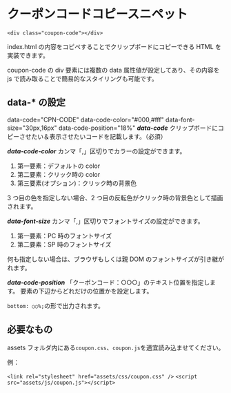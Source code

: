 # クーポンコードコピースニペット

`<div class="coupon-code"></div>`

index.html の内容をコピペすることでクリップボードにコピーできる HTML を実装できます。

coupon-code の div 要素には複数の data 属性値が設定してあり、その内容を js で読み取ることで簡易的なスタイリングも可能です。

## data-\* の設定

data-code="CPN-CODE" data-code-color="#000,#fff" data-font-size="30px,16px" data-code-position="18%"
**_data-code_**
クリップボードにコピーさせたい＆表示させたいコードを記載します。（必須）

**_data-code-color_**
カンマ「,」区切りでカラーの設定ができます。

1. 第一要素：デフォルトの color
2. 第二要素：クリック時の color
3. 第三要素(オプション)：クリック時の背景色

3 つ目の色を指定しない場合、2 つ目の反転色がクリック時の背景色として描画されます。

**_data-font-size_**
カンマ「,」区切りでフォントサイズの設定ができます。

1. 第一要素：PC 時のフォントサイズ
2. 第二要素：SP 時のフォントサイズ

何も指定しない場合は、ブラウザもしくは親 DOM のフォントサイズが引き継がれます。

**_data-code-position_**
「クーポンコード：○○○」のテキスト位置を指定します。
要素の下辺からどれだけの位置かを設定します。

`bottom: ○○%;`の形で出力されます。

## 必要なもの

assets フォルダ内にある`coupon.css`、`coupon.js`を適宜読み込ませてください。

例：

`<link rel="stylesheet" href="assets/css/coupon.css" />`
`<script src="assets/js/coupon.js"></script>`
